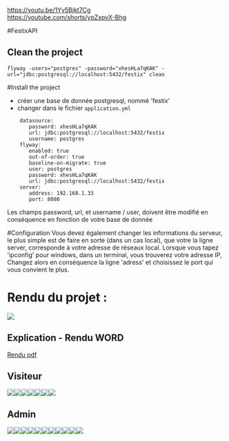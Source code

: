 https://youtu.be/1Yy5Bjkt7Cg  
https://youtube.com/shorts/ypZxpvX-Bhg

#FestixAPI
## Clean the project
`flyway -users="postgres" -password="xhesHLa7qKAK" -url="jdbc:postgresql://localhost:5432/festix" clean`

#Install the project
- créer une base de donnée postgresql, nommé 'festix'
- changer dans le fichier `application.yml`
````
    datasource:
       password: xhesHLa7qKAK
       url: jdbc:postgresql://localhost:5432/festix
       username: postgres
    flyway:
       enabled: true
       out-of-order: true
       baseline-on-migrate: true
       user: postgres
       password: xhesHLa7qKAK
       url: jdbc:postgresql://localhost:5432/festix
    server:
       address: 192.168.1.33
       port: 8080
````
Les champs password, url, et username / user, doivent être modifié en conséquence en fonction de votre base de donnée


#Configuration
Vous devez également changer les informations du serveur, le plus simple est de faire en sorte (dans un cas local), 
que votre la ligne server, corresponde à votre adresse de réseaux local. 
Lorsque vous tapez 'ipconfig' pour windows, dans un terminal, vous trouverez votre adresse IP, 
Changez alors en conséquence la ligne 'adress' et choisissez le port qui vous convient le plus.


# Rendu du projet : 
![](Rendu/IMG_20211229_181909.jpg)
## Explication - Rendu WORD
<a href="Rendu/Rendu.pdf">Rendu pdf</a>
## Visiteur
![](Rendu/festix/Screens/1_home.jpg)![](Rendu/festix/Screens/2_festivals.jpg)![](Rendu/festix/Screens/2_festivals_details.jpg)![](Rendu/festix/Screens/3_event.jpg)![](Rendu/festix/Screens/4_artist_details.jpg)![](Rendu/festix/Screens/4_artist_details_2.jpg)![](Rendu/festix/Screens/4_artists.jpg)
## Admin
![](Rendu/festix_admin/screens/1_login.jpg)![](Rendu/festix_admin/screens/2_register.jpg)![](Rendu/festix_admin/screens/3_users.jpg)![](Rendu/festix_admin/screens/3_users_update.jpg)![](Rendu/festix_admin/screens/4_festival.jpg)![](Rendu/festix_admin/screens/4_festival_update.jpg)![](Rendu/festix_admin/screens/5_event.jpg)![](Rendu/festix_admin/screens/5_event_update.jpg)![](Rendu/festix_admin/screens/5_event_update_select_artist.jpg)![](Rendu/festix_admin/screens/6_artist.jpg)![](Rendu/festix_admin/screens/6_artist_update.jpg)
